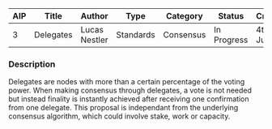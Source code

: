 | AIP | Title | Author | Type | Category | Status | Created |
|---|---|---|---|---|---|---|
| 3 | Delegates | Lucas Nestler | Standards | Consensus | In Progress | 4th of July |

### Description
Delegates are nodes with more than a certain percentage of the voting power. When making consensus through delegates, a vote is not needed but instead finality is instantly achieved after receiving one confirmation from one delegate. This proposal is independant from the underlying consensus algorithm, which could involve stake, work or capacity. 
